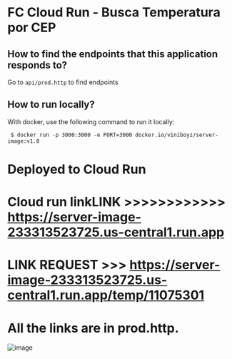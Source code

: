 # FC Cloud Run - Busca Temperatura por CEP

## How to find the endpoints that this application responds to?

Go to `api/prod.http` to find endpoints


## How to run locally?

With docker, use the following command to run it locally:

` $ docker run -p 3000:3000 -e PORT=3000 docker.io/viniboyz/server-image:v1.0` 


# Deployed to Cloud Run

# Cloud run linkLINK >>>>>>>>>>>> https://server-image-233313523725.us-central1.run.app 

# LINK REQUEST >>> https://server-image-233313523725.us-central1.run.app/temp/11075301

# All the links are in prod.http.
![image](https://github.com/user-attachments/assets/a71915f5-1b07-426c-9484-8e8ada899c7a)
